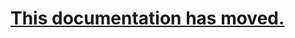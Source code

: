 # [This documentation has moved.](https://adamdriscoll.gitbooks.io/powershell-universal-dashboard/content/multi-page-dashboards.html)



